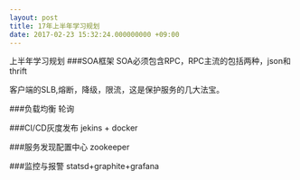```yaml
---
layout: post
title: 17年上半年学习规划
date: 2017-02-23 15:32:24.000000000 +09:00
---
```


上半年学习规划
###SOA框架
SOA必须包含RPC，RPC主流的包括两种，json和thrift

客户端的SLB,熔断，降级，限流，这是保护服务的几大法宝。


###负载均衡
轮询

###CI/CD灰度发布
jekins + docker

###服务发现配置中心
zookeeper

###监控与报警
statsd+graphite+grafana






[jekyll-docs]: http://jekyllrb.com/docs/home
[jekyll-gh]:   https://github.com/jekyll/jekyll
[jekyll-talk]: https://talk.jekyllrb.com/
